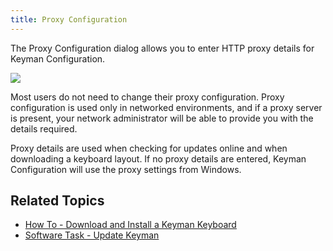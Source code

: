 ```yaml
---
title: Proxy Configuration
---
```


The Proxy Configuration dialog allows you to enter HTTP proxy details
for Keyman Configuration.

![](../desktop_images/proxy-config.png)

Most users do not need to change their proxy configuration. Proxy
configuration is used only in networked environments, and if a proxy
server is present, your network administrator will be able to provide
you with the details required.

Proxy details are used when checking for updates online and when
downloading a keyboard layout. If no proxy details are entered, Keyman
Configuration will use the proxy settings from Windows.

## Related Topics

-   [How To - Download and Install a Keyman Keyboard](../start/download-and-install-keyboard)
-   [Software Task - Update Keyman](../basic/engine/update)

